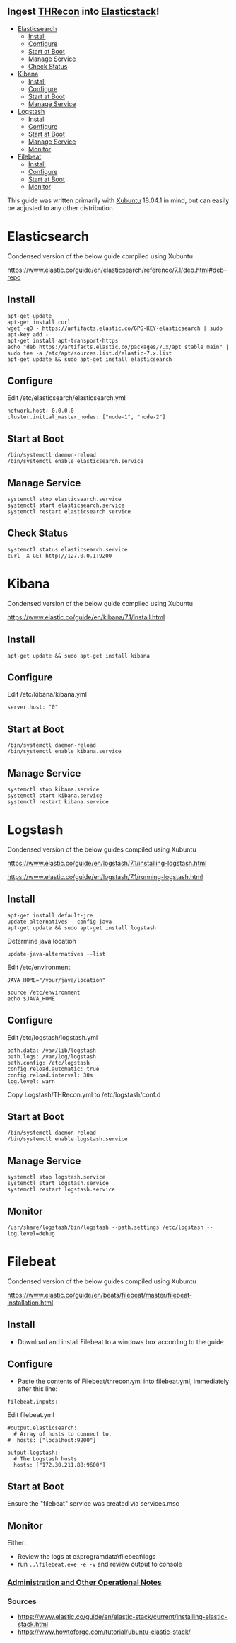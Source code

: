## Ingest [THRecon](https://github.com/TonyPhipps/THRecon) into [Elasticstack](https://github.com/elastic)!

- [Elasticsearch](#elasticsearch)
  - [Install](#install)
  - [Configure](#configure)
  - [Start at Boot](#start-at-boot)
  - [Manage Service](#manage-service)
  - [Check Status](#check-status)
- [Kibana](#kibana)
  - [Install](#install-1)
  - [Configure](#configure-1)
  - [Start at Boot](#start-at-boot-1)
  - [Manage Service](#manage-service-1)
- [Logstash](#logstash)
  - [Install](#install-2)
  - [Configure](#configure-2)
  - [Start at Boot](#start-at-boot-2)
  - [Manage Service](#manage-service-2)
  - [Monitor](#monitor)
- [Filebeat](#filebeat)
  - [Install](#install-3)
  - [Configure](#configure-3)
  - [Start at Boot](#start-at-boot-3)
  - [Monitor](#monitor-1)

This guide was written primarily with [Xubuntu](https://xubuntu.org/about/) 18.04.1 in mind, but can easily be adjusted to any other distribution.


# Elasticsearch
Condensed version of the below guide compiled using Xubuntu

https://www.elastic.co/guide/en/elasticsearch/reference/7.1/deb.html#deb-repo

## Install
```
apt-get update
apt-get install curl
wget -qO - https://artifacts.elastic.co/GPG-KEY-elasticsearch | sudo apt-key add -
apt-get install apt-transport-https
echo "deb https://artifacts.elastic.co/packages/7.x/apt stable main" | sudo tee -a /etc/apt/sources.list.d/elastic-7.x.list
apt-get update && sudo apt-get install elasticsearch
```

## Configure
Edit /etc/elasticsearch/elasticsearch.yml
```
network.host: 0.0.0.0
cluster.initial_master_nodes: ["node-1", "node-2"]
```

## Start at Boot
```
/bin/systemctl daemon-reload
/bin/systemctl enable elasticsearch.service
```

## Manage Service
```
systemctl stop elasticsearch.service
systemctl start elasticsearch.service
systemctl restart elasticsearch.service
```

## Check Status
```
systemctl status elasticsearch.service
curl -X GET http://127.0.0.1:9200
```

# Kibana
Condensed version of the below guide compiled using Xubuntu

https://www.elastic.co/guide/en/kibana/7.1/install.html

## Install
```
apt-get update && sudo apt-get install kibana
```

## Configure
Edit /etc/kibana/kibana.yml
```
server.host: "0"
```

## Start at Boot
```
/bin/systemctl daemon-reload
/bin/systemctl enable kibana.service
```

## Manage Service
```
systemctl stop kibana.service
systemctl start kibana.service
systemctl restart kibana.service
```

# Logstash
Condensed version of the below guides compiled using Xubuntu

https://www.elastic.co/guide/en/logstash/7.1/installing-logstash.html

https://www.elastic.co/guide/en/logstash/7.1/running-logstash.html

## Install
```
apt-get install default-jre
update-alternatives --config java
apt-get update && sudo apt-get install logstash
```

Determine java location
```
update-java-alternatives --list
```

Edit /etc/environment
```
JAVA_HOME="/your/java/location"
```
```
source /etc/environment
echo $JAVA_HOME
```

## Configure

Edit /etc/logstash/logstash.yml
```
path.data: /var/lib/logstash
path.logs: /var/log/logstash
path.config: /etc/logstash
config.reload.automatic: true
config.reload.interval: 30s
log.level: warn
```

Copy Logstash/THRecon.yml to /etc/logstash/conf.d

## Start at Boot
```
/bin/systemctl daemon-reload
/bin/systemctl enable logstash.service
```

## Manage Service
```
systemctl stop logstash.service
systemctl start logstash.service
systemctl restart logstash.service
```

## Monitor
```
/usr/share/logstash/bin/logstash --path.settings /etc/logstash --log.level=debug
```

# Filebeat
Condensed version of the below guides compiled using Xubuntu

https://www.elastic.co/guide/en/beats/filebeat/master/filebeat-installation.html

## Install

- Download and install Filebeat to a windows box according to the guide

## Configure

- Paste the contents of Filebeat/threcon.yml into filebeat.yml, immediately after this line:
```
filebeat.inputs:
```

Edit filebeat.yml
```
#output.elasticsearch:
  # Array of hosts to connect to.
#  hosts: ["localhost:9200"]

output.logstash:
  # The Logstash hosts
  hosts: ["172.30.211.88:9600"]
```

## Start at Boot

Ensure the "filebeat" service was created via services.msc

## Monitor

Either:
- Review the logs at c:\programdata\filebeat\logs
- run ```..\filebeat.exe -e -v``` and review output to console

### [Administration and Other Operational Notes](https://github.com/TonyPhipps/THRecon-Elasticstack/blob/master/Administration.md)

### Sources
* https://www.elastic.co/guide/en/elastic-stack/current/installing-elastic-stack.html
* https://www.howtoforge.com/tutorial/ubuntu-elastic-stack/

